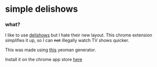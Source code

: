 # simple delishows

### what?

I like to use [delishows](http://delishows.to) but I hate their new layout. This chrome extension simplifies it up, so I can ~~not~~ illegally watch TV shows quicker.

This was made using [this](https://github.com/yeoman/generator-chrome-extension) yeoman generator.

Install it on the chrome app store [here](https://chrome.google.com/webstore/detail/simple-delishows/jplgpplkjfagniiohaednfcmalpbecdk)
